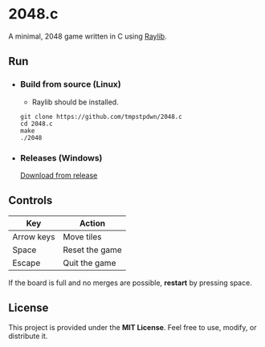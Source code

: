 # 2048.c

A minimal, 2048 game written in C using [Raylib](https://www.raylib.com/).

## Run

- ### Build from source (Linux)

  - Raylib should be installed.


  ```
  git clone https://github.com/tmpstpdwn/2048.c
  cd 2048.c
  make
  ./2048
  ```


- ### Releases (Windows)

  [Download from release](https://github.com/tmpstpdwn/2048.c/releases)

## Controls

| Key        | Action         |
|------------|----------------|
| Arrow keys | Move tiles     |
| Space      | Reset the game |
| Escape     | Quit the game  |


If the board is full and no merges are possible, **restart** by pressing space.

## License

This project is provided under the **MIT License**. Feel free to use, modify, or distribute it.

